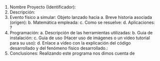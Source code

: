 
1. Nombre Proyecto (Identificador): 
2. Descripción: 
3. Evento físico a simular: Objeto lanzado hacia 
a. Breve historia asociada (origen): 
b. Matemática empleada: 
c. Como se resuelve: 
d. Aplicaciones: ?
4. Programación: 
a. Descripción de las herramientas utilizadas: 
b. Guia de instalación: 
c. Guia de uso (Hacer uso de imágenes o un video tutorial para su uso): 
d. Enlace a vídeo con la explicación del código desarrollado y del fenómeno
físico desarrollado.:
5. Conclusiones: Realizando este programa nos dimos cuenta de 
